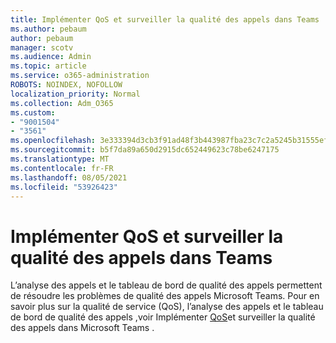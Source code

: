 ```yaml
---
title: Implémenter QoS et surveiller la qualité des appels dans Teams
ms.author: pebaum
author: pebaum
manager: scotv
ms.audience: Admin
ms.topic: article
ms.service: o365-administration
ROBOTS: NOINDEX, NOFOLLOW
localization_priority: Normal
ms.collection: Adm_O365
ms.custom:
- "9001504"
- "3561"
ms.openlocfilehash: 3e333394d3cb3f91ad48f3b443987fba23c7c2a5245b31555ef07ccf09e46be4
ms.sourcegitcommit: b5f7da89a650d2915dc652449623c78be6247175
ms.translationtype: MT
ms.contentlocale: fr-FR
ms.lasthandoff: 08/05/2021
ms.locfileid: "53926423"
---
```

# <a name="implement-qos-and-monitor-call-quality-in-teams"></a>Implémenter QoS et surveiller la qualité des appels dans Teams

L’analyse des appels et le tableau de bord de qualité des appels permettent de résoudre les problèmes de qualité des appels Microsoft Teams. Pour en savoir plus sur la qualité de service (QoS), l’analyse des appels et le tableau de bord de qualité des appels ,voir Implémenter [QoS](https://docs.microsoft.com/microsoftteams/monitor-call-quality-qos)et surveiller la qualité des appels dans Microsoft Teams . 
